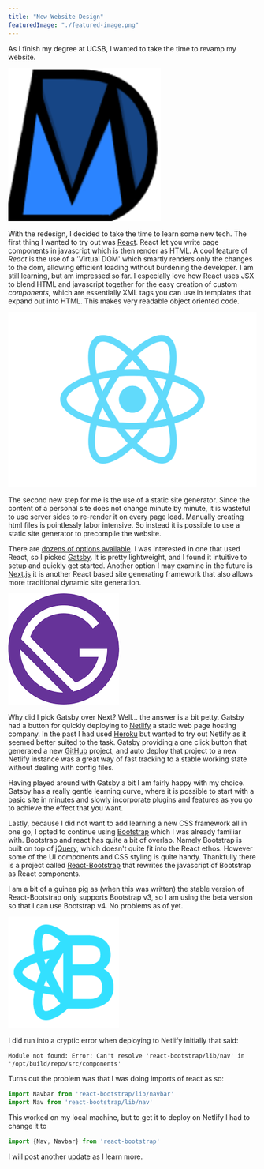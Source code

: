```yaml
---
title: "New Website Design"
featuredImage: "./featured-image.png"
---
```

As I finish my degree at UCSB, I wanted to take the time to revamp my website.

![Gatsby Logo](featured-image.png)

With the redesign, I decided to take the time to learn some new tech. The first thing I wanted to try out was [React](https://reactjs.org/). React let you write page components in javascript
which is then render as HTML. A cool feature of *React* is the use of a 'Virtual DOM' which smartly renders only the
changes to the dom, allowing efficient loading without burdening the developer. I am still learning, but am impressed
so far. I especially love how React uses JSX to blend HTML and javascript together for the easy creation of custom *components*,
which are essentially XML tags you can use in templates that expand out into HTML. This makes very readable object oriented code.

![React](./react.png)

The second new step for me is the use of a static site generator. Since the content of a personal site does not change
minute by minute, it is wasteful to use server sides to re-render it on every page load. Manually creating html
files is pointlessly labor intensive. So instead it is possible to use a static site generator to precompile the website.

There are [dozens of options available](https://www.staticgen.com/). I was interested in one that used React,
so I picked [Gatsby](https://www.gatsbyjs.org/). It is pretty lightweight, and I found it intuitive to setup and quickly
get started. Another option I may examine in the future is [Next.js](https://nextjs.org/) it is another React based site generating framework
that also allows more traditional dynamic site generation.

![Gatsby Logo](gatsby.png)

Why did I pick Gatsby over Next? Well... the answer is a bit petty. Gatsby had a button for quickly deploying to
[Netlify](https://www.netlify.com) a static web page hosting company. In the past I had used
[Heroku](https://www.heroku.com/home) but wanted to try out Netlify as it seemed better suited to the task.
Gatsby providing a one click button that generated a new [GitHub](https://github.com/) project, and auto deploy that project to a new
Netlify instance was a great way of fast tracking to a stable working state without dealing with config files.

Having played around with Gatsby a bit I am fairly happy with my choice. Gatsby has a really gentle learning curve,
where it is possible to start with a basic site in minutes and slowly incorporate plugins and features as you go
to achieve the effect that you want.

Lastly, because I did not want to add learning a new CSS framework all in one go, I opted to continue using
[Bootstrap](https://getbootstrap.com/) which I was already familiar with. Bootstrap and react has quite a bit of overlap.
Namely Bootstrap is built on top of [jQuery](https://jquery.com/), which doesn't quite fit into the React ethos. However
some of the UI components and CSS styling is quite handy. Thankfully there is a project called
[React-Bootstrap](https://react-bootstrap.github.io/) that rewrites the javascript of Bootstrap as React components.

I am a bit of a guinea pig as (when this was written) the stable version of React-Bootstrap only supports Bootstrap v3,
so I am using the beta version so that I can use Bootstrap v4. No problems as of yet.


![React](react-bootstrap.png)


I did run into a cryptic error when deploying to Netlify initially that said:
```
Module not found: Error: Can't resolve 'react-bootstrap/lib/nav' in '/opt/build/repo/src/components'
```

Turns out the problem was that I was doing imports of react as so:

```javascript
import Navbar from 'react-bootstrap/lib/navbar'
import Nav from 'react-bootstrap/lib/nav'
```


This worked on my local machine, but to get it to deploy on Netlify I had to change it to
```javascript
import {Nav, Navbar} from 'react-bootstrap'
```

I will post another update as I learn more.
